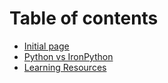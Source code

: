 # Table of contents

* [Initial page](README.md)
* [Python vs IronPython](python-vs-ironpython.md)
* [Learning Resources](learning-resources.md)

